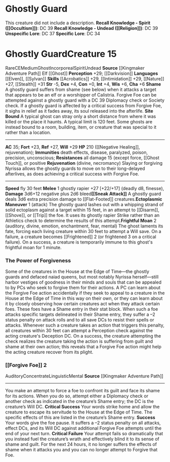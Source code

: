 ﻿---
ac: '35'
alignment: CE
all_resistance: '15'
burrow_speed: null
charisma: '+6'
climb_speed: null
constitution: '+0'
creature_ability:
- Ectoplasmic Maneuver
- Frightful Moan
- Rejuvenation
- Shame
- Site Bound
- Sneak Attack
creature_family: null
description: 'This creature did not include a description.<br/><br/><b><u>Recall Knowledge
  - Spirit</u> ( [[DATABASE/skill/Occultism|Occultism]] )</b>: DC 39<br/><b><u>Recall
  Knowledge - Undead</u> ( [[DATABASE/skill/Religion|Religion]] )</b>: DC 39<br/><b><u>Unspecific
  Lore</u></b>: DC 37<br/><b><u>Specific Lore</u></b>: DC 34'
dexterity: '+4'
element: null
fly_speed: '30'
fortitude: '+23'
hardness: null
hp: 210 ( negative healing , rejuvenation)
id: '2358'
immunity:
- death effects
- disease
- paralyzed
- poison
- precision
- unconscious
intelligence: '+4'
land_speed: null
language:
- '[[DATABASE/language/Elven|Elven]]'
- '[[DATABASE/language/Sylvan|Sylvan]]'
level: '15'
max_speed: '30'
name: Ghostly Guard
perception: '+29'
rarity: Rare
reflex: '+27'
resistance:
- all damage 15 (except [[DATABASE/trait/Force|force]]
- '[[DATABASE/equipment/Ghost Touch|ghost touch]]'
- or [[DATABASE/trait/Positive|positive]]
rus_type_level: null
school: null
sense:
- '[[DATABASE/monsterability/Darkvision|darkvision]]'
size: Medium
skill:
- '[[DATABASE/skill/Acrobatics|Acrobatics]] +29'
- '[[DATABASE/skill/Intimidation|Intimidation]] +29'
- '[[DATABASE/skill/Nature|Nature]] +27'
- '[[DATABASE/skill/Stealth|Stealth]] +31'
source: '[[DATABASE/source/Kingmaker Adventure Path|Kingmaker Adventure Path]]'
speed:
- fly 30 feet
spell: null
strength: '-5'
strength_req: '-5'
strongest_save:
- Will
swim_speed: null
trait:
- '[[DATABASE/trait/Ghost|Ghost]]'
- '[[DATABASE/trait/Incorporeal|Incorporeal]]'
- '[[DATABASE/trait/Rare|Rare]]'
- '[[DATABASE/trait/Spirit|Spirit]]'
- '[[DATABASE/trait/Undead|Undead]]'
type: Creature
vision: Darkvision
weakest_save:
- Fortitude
weakness: null
will: '+29'
wisdom: '+6'

---
# Ghostly Guard

This creature did not include a description.
**Recall Knowledge - Spirit ([[Occultism]])**: DC 39
**Recall Knowledge - Undead ([[Religion]])**: DC 39
**Unspecific Lore**: DC 37
**Specific Lore**: DC 34

# Ghostly Guard<span class="item-type">Creature 15</span>

<span class="trait-rare item-trait">Rare</span><span class="trait-alignment item-trait">CE</span><span class="trait-size item-trait">Medium</span><span class="item-trait">Ghost</span><span class="item-trait">Incorporeal</span><span class="item-trait">Spirit</span><span class="item-trait">Undead</span>
**Source** [[Kingmaker Adventure Path]]
Elf [[Ghost]]
**Perception** +29; [[Darkvision]]
**Languages** [[Elven]], [[Sylvan]]
**Skills** [[Acrobatics]] +29, [[Intimidation]] +29, [[Nature]] +27, [[Stealth]] +31
**Str** -5, **Dex** +4, **Con** +0, **Int** +4, **Wis** +6, **Cha** +6
**Shame** A ghostly guard suffers from shame (see below) when it attacks a target that appears to be an elf or a worshipper of Calistria. Forgive Foe can be attempted against a ghostly guard with a DC 39 Diplomacy check or Society check. If a ghostly guard is affected by a critical success from Forgive Foe, it sighs in relief as it fades away, its soul released into the afterlife.
**Site Bound** A typical ghost can stray only a short distance from where it was killed or the place it haunts. A typical limit is 120 feet. Some ghosts are instead bound to a room, building, item, or creature that was special to it rather than a location.

---
**AC** 35; **Fort** +23, **Ref** +27, **Will** +29
**HP** 210 ([[Negative Healing]], rejuvenation); **Immunities** death effects, disease, paralyzed, poison, precision, unconscious; **Resistances** all damage 15 (except force, [[Ghost Touch]], or positive
<span class="in-box-ability">**Rejuvenation** (divine, necromancy) Slaying or forgiving Nyrissa allows the ghostly guards to move on to their long-delayed afterlives, as does achieving a critical success with Forgive Foe.</span>

---
**Speed** fly 30 feet
<span class="in-box-ability">**Melee** <span class="action-icon">1</span> ghostly rapier +27 [+22/+17] (deadly d8, finesse), **Damage** 3d6+12 negative plus 2d6 bleed</span><span class="in-box-ability">****[[Sneak Attack]]**** A ghostly guard deals 3d6 extra precision damage to [[Flat-Footed]] creatures.</span><span class="in-box-ability">**Ectoplasmic Maneuver** <span class="action-icon">1</span> (attack) The ghostly guard lashes out with a whipping strand of solid ectoplasm against a target within 15 feet, in an attempt to [[Disarm]], [[Shove]], or [[Trip]] the foe. It uses its ghostly rapier Strike rather than an Athletics check to determine the results of this attempt.</span><span class="in-box-ability">**Frightful Moan** <span class="action-icon">2</span> (auditory, divine, emotion, enchantment, fear, mental) The ghost laments its fate, forcing each living creature within 30 feet to attempt a Will save. On a failure, a creature becomes [[Frightened]] 2 (or frightened 3 on a critical failure). On a success, a creature is temporarily immune to this ghost's frightful moan for 1 minute.</span>

### The Power of Forgiveness

Some of the creatures in the House at the Edge of Time—the ghostly guards and defaced naiad queens, but most notably Nyrissa herself—still harbor vestiges of goodness in their minds and souls that can be appealed to by PCs who seek to forgive them for their actions. A PC can learn about the Forgive Foe action accidentally if they seek to appeal to a creature in the House at the Edge of Time in this way on their own, or they can learn about it by closely observing how certain creatures act when they attack certain foes.
 These foes have a Shame entry in their stat block. When such a foe attacks specific targets delineated in their Shame entry, they suffer a –2 status penalty on attack rolls and to all save DCs to resist their spells or attacks. Whenever such a creature takes an action that triggers this penalty, all creatures within 30 feet can attempt a Perception check against the acting creature's Deception DC. On a success, the creature attempting the check realizes the creature taking the action is suffering from guilt and shame at their own action; this reveals that a Forgive Foe action might help the acting creature recover from its plight.

### [[Forgive Foe]] <span class="action-icon">2</span>

<span class="item-trait">Auditory</span><span class="item-trait">Concentrate</span><span class="item-trait">Linguistic</span><span class="item-trait">Mental</span>
**Source** [[Kingmaker Adventure Path]]

---
You make an attempt to force a foe to confront its guilt and face its shame for its actions. When you do so, attempt either a Diplomacy check or another check as indicated in the creature’s Shame entry; the DC is the creature’s Will DC.
**Critical Success** Your words strike home and allow the creature to escape its servitude to the House at the Edge of Time. The specific effects of this are listed in the creature’s Shame entry.
**Success** Your words give the foe pause. It suffers a –2 status penalty on all attacks, effect DCs, and its Will DC against additional Forgive Foe attempts until the end of your next turn.
**Critical Failure** Your attempt fails so dramatically that you instead fuel the creature’s wrath and effectively blind it to its sense of shame and guilt. For the next 24 hours, it no longer suffers the effects of shame when it attacks you and you can no longer attempt to Forgive that Foe.